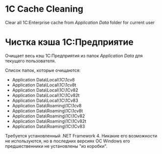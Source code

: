 # 1C Cache Cleaning
Clear all 1C:Enterprise cache from *Application Data* folder for current user

# Чистка кэша 1С:Предприятие
Очищает весь кэш 1С:Предприятия из папок *Application Data* для текущего пользователя.

Список папок, которые очищаются:
* Application Data\Local\1C\1cv8
* Application Data\Local\1C\1cv8t
* Application Data\Local\1C\1Cv82
* Application Data\Local\1C\1Cv82t
* Application Data\Local\1C\1Cv83
* Application Data\Roaming\1C\1cv8
* Application Data\Roaming\1C\1cv8t
* Application Data\Roaming\1C\1Cv82
* Application Data\Roaming\1C\1Cv82t
* Application Data\Roaming\1C\1Cv83

Требуется установленный .NET Framework 4. Никакие его возможности не используются, но в последних версиях ОС Windows его предшественники не установлены "из коробки".
